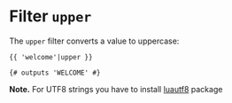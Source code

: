 Filter `upper`
==============

The `upper` filter converts a value to uppercase:

```twig
{{ 'welcome'|upper }}

{# outputs 'WELCOME' #}
```

**Note.** For UTF8 strings you have to install [luautf8](https://luarocks.org/modules/dannote/utf8) package